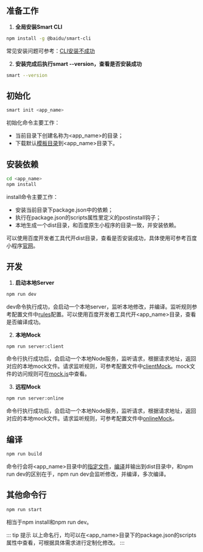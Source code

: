 ## 准备工作
1. **全局安装Smart CLI**
```sh
npm install -g @baidu/smart-cli
```
常见安装问题可参考：[CLI安装不成功](/question#CLI安装不成功)

2. **安装完成后执行smart --version，查看是否安装成功**
```sh
smart --version
```
## 初始化
```sh
smart init <app_name>
```
初始化命令主要工作：
- 当前目录下创建名称为<app_name>的目录；
- 下载默认[模板目录](/menu/menu)到<app_name>目录下。

## 安装依赖
```sh
cd <app_name>
npm install
```
install命令主要工作：
- 安装当前目录下package.json中的依赖；
- 执行在package.json的scripts属性里定义的postinstall钩子；
- 本地生成一个dist目录，和百度原生小程序的目录一致，并安装依赖。

可以使用百度开发者工具代开dist目录，查看是否安装成功，具体使用可参考百度小程序[官网](https://smartprogram.baidu.com/developer/index.html)。

## 开发
1. **启动本地Server**
```sh
npm run dev
```
dev命令执行成功，会启动一个本地server，监听本地修改，并编译。监听规则参考配置文件中[rules](/config#rules)配置。可以使用百度开发者工具代开<app_name>目录，查看是否编译成功。

2. **本地Mock**
```sh
npm run server:client
```
命令行执行成功后，会启动一个本地Node服务，监听请求，根据请求地址，返回对应的本地mock文件。请求监听规则，可参考配置文件中[clientMock](/config#clientMock)。mock文件的访问规则可在[mock.js](/menu/mock)中查看。

3. **远程Mock**
```sh
npm run server:online
```
命令行执行成功后，会启动一个本地Node服务，监听请求，根据请求地址，返回对应的本地mock文件。请求监听规则，可参考配置文件中[onlineMock](/config#onlineMock)。

## 编译
```sh
npm run build
```
命令行会将<app_name>目录中的[指定文件](/config#rules)，[编译](/menu/build)并输出到dist目录中，和npm run dev的区别在于，npm run dev会监听修改，并编译，多次编译。

## 其他命令行

```sh
npm run start
```
相当于npm install和npm run dev。

::: tip 提示
以上命名行，均可以在<app_name>目录下的package.json的scripts属性中查看，可根据具体需求进行定制化修改。
:::

